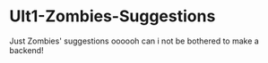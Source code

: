 # Ult1-Zombies-Suggestions
Just Zombies' suggestions oooooh can i not be bothered to make a backend!
